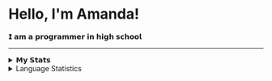 # Hello, I'm Amanda!


𝗜 𝗮𝗺 𝗮 𝗽𝗿𝗼𝗴𝗿𝗮𝗺𝗺𝗲𝗿 𝗶𝗻 𝗵𝗶𝗴𝗵 𝘀𝗰𝗵𝗼𝗼𝗹


<hr>
<details>
  <summary>𝗠𝘆 𝗦𝘁𝗮𝘁𝘀</summary>  
  <p> 
  <img src="https://github-readme-stats.vercel.app/api?username=colaresAmanda&show_icons=true&theme=tokyonight" />
  </p>
</details>

<details>
  <summary>Language Statistics</summary>  
  <p> 
  <img src="https://github-readme-stats.vercel.app/api/top-langs/?username=colaresAmanda&layout=compact&theme=tokyonight" />
  </p>
</details>
</hr>
